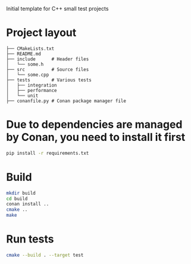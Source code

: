 Initial template for C++ small test projects

# Project layout
```
├── CMakeLists.txt
├── README.md
├── include      # Header files
│   └── some.h
├── src          # Source files
│   └── some.cpp
├── tests        # Various tests
│   ├── integration
│   ├── performance
│   └── unit
├── conanfile.py # Conan package manager file
```

# Due to dependencies are managed by Conan, you need to install it first
```bash
pip install -r requirements.txt
```

# Build
```bash
mkdir build
cd build
conan install ..
cmake ..
make
```

# Run tests
```bash
cmake --build . --target test
```
